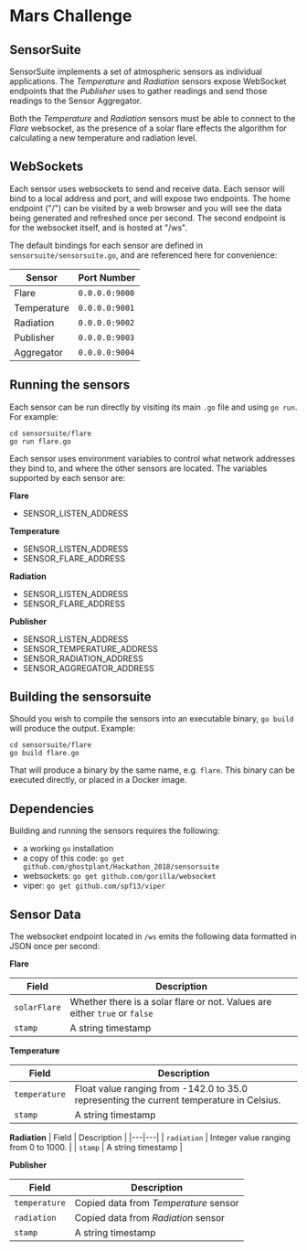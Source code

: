 # Mars Challenge

## SensorSuite

SensorSuite implements a set of atmospheric sensors as individual applications.
The *Temperature* and *Radiation* sensors expose WebSocket endpoints that the
*Publisher* uses to gather readings and send those readings to the Sensor
Aggregator.

Both the *Temperature* and *Radiation* sensors must be able to connect to the
*Flare* websocket, as the presence of a solar flare effects the algorithm for
calculating a new temperature and radiation level.

## WebSockets

Each sensor uses websockets to send and receive data. Each sensor will bind to
a local address and port, and will expose two endpoints. The home endpoint ("/")
can be visited by a web browser and you will see the data being generated and
refreshed once per second. The second endpoint is for the websocket itself, and
is hosted at "/ws".

The default bindings for each sensor are defined in `sensorsuite/sensorsuite.go`,
and are referenced here for convenience:

Sensor | Port Number
--- | ---
Flare | `0.0.0.0:9000`
Temperature | `0.0.0.0:9001`
Radiation | `0.0.0.0:9002`
Publisher | `0.0.0.0:9003`
Aggregator | `0.0.0.0:9004`

## Running the sensors

Each sensor can be run directly by visiting its main `.go` file and using
`go run`. For example:

```
cd sensorsuite/flare
go run flare.go
```

Each sensor uses environment variables to control what network addresses they
bind to, and where the other sensors are located. The variables supported by
each sensor are:

**Flare**
- SENSOR_LISTEN_ADDRESS

**Temperature**
- SENSOR_LISTEN_ADDRESS
- SENSOR_FLARE_ADDRESS

**Radiation**
- SENSOR_LISTEN_ADDRESS
- SENSOR_FLARE_ADDRESS

**Publisher**
- SENSOR_LISTEN_ADDRESS
- SENSOR_TEMPERATURE_ADDRESS
- SENSOR_RADIATION_ADDRESS
- SENSOR_AGGREGATOR_ADDRESS

## Building the sensorsuite

Should you wish to compile the sensors into an executable binary, `go build`
will produce the output. Example:

```
cd sensorsuite/flare
go build flare.go
```

That will produce a binary by the same name, e.g. `flare`. This binary can be
executed directly, or placed in a Docker image.

## Dependencies

Building and running the sensors requires the following:

- a working `go` installation
- a copy of this code: `go get github.com/ghostplant/Hackathon_2018/sensorsuite`
- websockets: `go get github.com/gorilla/websocket`
- viper: `go get github.com/spf13/viper`

## Sensor Data

The websocket endpoint located in `/ws` emits the following data formatted in
JSON once per second:

**Flare**

| Field | Description |
|---|---|
| `solarFlare` | Whether there is a solar flare or not. Values are either `true` or `false` |
| `stamp` | A string timestamp |

**Temperature**

| Field | Description |
|---|---|
| `temperature` | Float value ranging from -142.0 to 35.0 representing the current temperature in Celsius.
| `stamp` | A string timestamp |

**Radiation**
| Field | Description |
|---|---|
| `radiation` | Integer value ranging from 0 to 1000. |
| `stamp` | A string timestamp |

**Publisher**

| Field | Description |
|---|---|
| `temperature` | Copied data from *Temperature* sensor |
| `radiation` | Copied data from *Radiation* sensor |
| `stamp` | A string timestamp |
